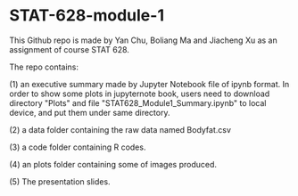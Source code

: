 # STAT-628-module-1

This Github repo is made by Yan Chu, Boliang Ma and Jiacheng Xu as an assignment of course STAT 628.

The repo contains:

(1) an executive summary made by Jupyter Notebook file of ipynb format. In order to show some plots in jupyternote book, users need to download directory "Plots" and file "STAT628_Module1_Summary.ipynb" to local device, and put them under same directory.

(2) a data folder containing the raw data named Bodyfat.csv

(3) a code folder containing R codes.

(4) an plots folder containing some of images produced.

(5) The presentation slides.

